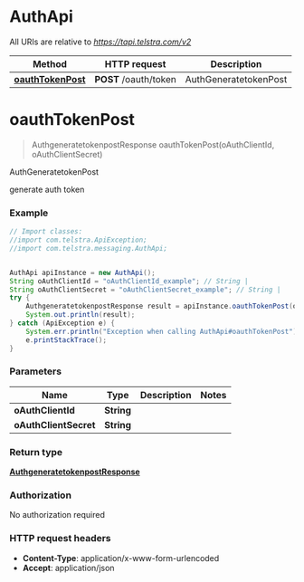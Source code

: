 # AuthApi

All URIs are relative to *https://tapi.telstra.com/v2*

Method | HTTP request | Description
------------- | ------------- | -------------
[**oauthTokenPost**](AuthApi.md#oauthTokenPost) | **POST** /oauth/token | AuthGeneratetokenPost


<a name="oauthTokenPost"></a>
# **oauthTokenPost**
> AuthgeneratetokenpostResponse oauthTokenPost(oAuthClientId, oAuthClientSecret)

AuthGeneratetokenPost

generate auth token

### Example
```java
// Import classes:
//import com.telstra.ApiException;
//import com.telstra.messaging.AuthApi;


AuthApi apiInstance = new AuthApi();
String oAuthClientId = "oAuthClientId_example"; // String | 
String oAuthClientSecret = "oAuthClientSecret_example"; // String | 
try {
    AuthgeneratetokenpostResponse result = apiInstance.oauthTokenPost(oAuthClientId, oAuthClientSecret);
    System.out.println(result);
} catch (ApiException e) {
    System.err.println("Exception when calling AuthApi#oauthTokenPost");
    e.printStackTrace();
}
```

### Parameters

Name | Type | Description  | Notes
------------- | ------------- | ------------- | -------------
 **oAuthClientId** | **String**|  |
 **oAuthClientSecret** | **String**|  |

### Return type

[**AuthgeneratetokenpostResponse**](AuthgeneratetokenpostResponse.md)

### Authorization

No authorization required

### HTTP request headers

 - **Content-Type**: application/x-www-form-urlencoded
 - **Accept**: application/json


